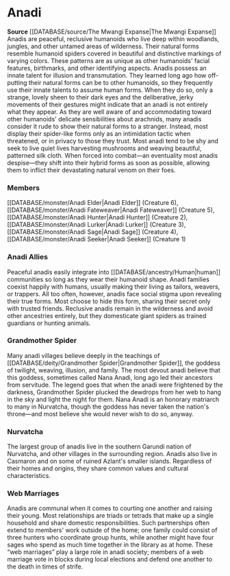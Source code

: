 ﻿---
creature_family: Anadi
id: '107'
name: Anadi
rarity: Common
source: '[[DATABASE/source/The Mwangi Expanse|The Mwangi Expanse]]'
type: Creature Family

---
# Anadi

**Source** [[DATABASE/source/The Mwangi Expanse|The Mwangi Expanse]] 
Anadis are peaceful, reclusive humanoids who live deep within woodlands, jungles, and other untamed areas of wilderness. Their natural forms resemble humanoid spiders covered in beautiful and distinctive markings of varying colors. These patterns are as unique as other humanoids' facial features, birthmarks, and other identifying aspects.
 Anadis possess an innate talent for illusion and transmutation. They learned long ago how off-putting their natural forms can be to other humanoids, so they frequently use their innate talents to assume human forms. When they do so, only a strange, lovely sheen to their dark eyes and the deliberative, jerky movements of their gestures might indicate that an anadi is not entirely what they appear. As they are well aware of and accommodating toward other humanoids' delicate sensibilities about arachnids, many anadis consider it rude to show their natural forms to a stranger. Instead, most display their spider-like forms only as an intimidation tactic when threatened, or in privacy to those they trust.
 Most anadi tend to be shy and seek to live quiet lives harvesting mushrooms and weaving beautiful, patterned silk cloth. When forced into combat—an eventuality most anadis despise—they shift into their hybrid forms as soon as possible, allowing them to inflict their devastating natural venom on their foes.

### Members

[[DATABASE/monster/Anadi Elder|Anadi Elder]] (Creature 6), [[DATABASE/monster/Anadi Fateweaver|Anadi Fateweaver]] (Creature 5), [[DATABASE/monster/Anadi Hunter|Anadi Hunter]] (Creature 2), [[DATABASE/monster/Anadi Lurker|Anadi Lurker]] (Creature 3), [[DATABASE/monster/Anadi Sage|Anadi Sage]] (Creature 4), [[DATABASE/monster/Anadi Seeker|Anadi Seeker]] (Creature 1)

###  Anadi Allies

Peaceful anadis easily integrate into [[DATABASE/ancestry/Human|human]] communities so long as they wear their humanoid shape. Anadi families coexist happily with humans, usually making their living as tailors, weavers, or trappers. All too often, however, anadis face social stigma upon revealing their true forms. Most choose to hide this form, sharing their secret only with trusted friends. Reclusive anadis remain in the wilderness and avoid other ancestries entirely, but they domesticate giant spiders as trained guardians or hunting animals.

###  Grandmother Spider

Many anadi villages believe deeply in the teachings of [[DATABASE/deity/Grandmother Spider|Grandmother Spider]], the goddess of twilight, weaving, illusion, and family. The most devout anadi believe that this goddess, sometimes called Nana Anadi, long ago led their ancestors from servitude. The legend goes that when the anadi were frightened by the darkness, Grandmother Spider plucked the dewdrops from her web to hang in the sky and light the night for them. Nana Anadi is an honorary matriarch to many in Nurvatcha, though the goddess has never taken the nation's throne—and most believe she would never wish to do so, anyway.

###  Nurvatcha

The largest group of anadis live in the southern Garundi nation of Nurvatcha, and other villages in the surrounding region. Anadis also live in Casmaron and on some of ruined Azlant's smaller islands. Regardless of their homes and origins, they share common values and cultural characteristics.

###  Web Marriages

Anadis are communal when it comes to courting one another and raising their young. Most relationships are triads or tetrads that make up a single household and share domestic responsibilities. Such partnerships often extend to members' work outside of the home; one family could consist of three hunters who coordinate group hunts, while another might have four sages who spend as much time together in the library as at home. These “web marriages” play a large role in anadi society; members of a web marriage vote in blocks during local elections and defend one another to the death in times of strife.